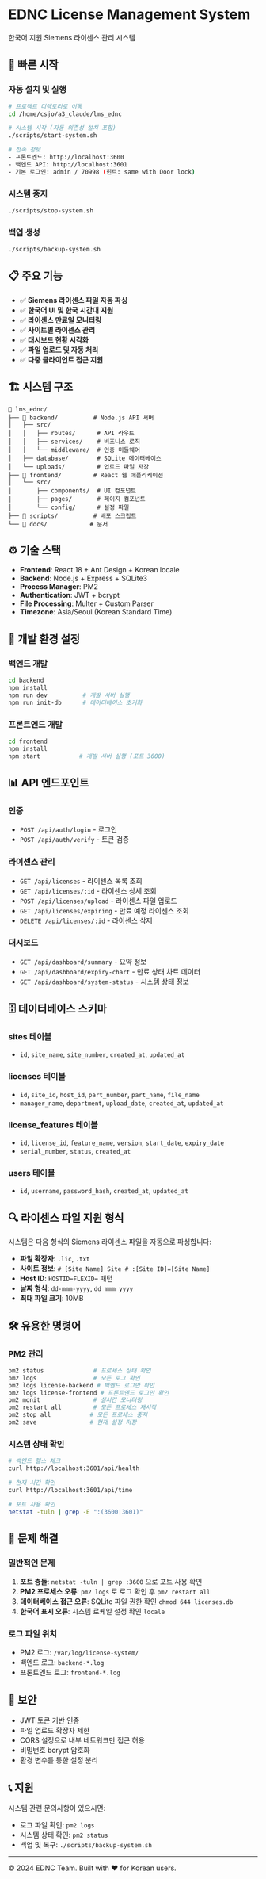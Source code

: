 # EDNC License Management System

한국어 지원 Siemens 라이센스 관리 시스템

## 🚀 빠른 시작

### 자동 설치 및 실행
```bash
# 프로젝트 디렉토리로 이동
cd /home/csjo/a3_claude/lms_ednc

# 시스템 시작 (자동 의존성 설치 포함)
./scripts/start-system.sh

# 접속 정보
- 프론트엔드: http://localhost:3600
- 백엔드 API: http://localhost:3601
- 기본 로그인: admin / 70998 (힌트: same with Door lock)
```

### 시스템 중지
```bash
./scripts/stop-system.sh
```

### 백업 생성
```bash
./scripts/backup-system.sh
```

## 📋 주요 기능

- ✅ **Siemens 라이센스 파일 자동 파싱**
- ✅ **한국어 UI 및 한국 시간대 지원**
- ✅ **라이센스 만료일 모니터링**
- ✅ **사이트별 라이센스 관리**
- ✅ **대시보드 현황 시각화**
- ✅ **파일 업로드 및 자동 처리**
- ✅ **다중 클라이언트 접근 지원**

## 🏗️ 시스템 구조

```
📁 lms_ednc/
├── 📁 backend/          # Node.js API 서버
│   ├── src/
│   │   ├── routes/      # API 라우트
│   │   ├── services/    # 비즈니스 로직
│   │   └── middleware/  # 인증 미들웨어
│   ├── database/        # SQLite 데이터베이스
│   └── uploads/         # 업로드 파일 저장
├── 📁 frontend/         # React 웹 애플리케이션
│   └── src/
│       ├── components/  # UI 컴포넌트
│       ├── pages/       # 페이지 컴포넌트
│       └── config/      # 설정 파일
├── 📁 scripts/          # 배포 스크립트
└── 📁 docs/            # 문서
```

## ⚙️ 기술 스택

- **Frontend**: React 18 + Ant Design + Korean locale
- **Backend**: Node.js + Express + SQLite3
- **Process Manager**: PM2
- **Authentication**: JWT + bcrypt
- **File Processing**: Multer + Custom Parser
- **Timezone**: Asia/Seoul (Korean Standard Time)

## 🔧 개발 환경 설정

### 백엔드 개발
```bash
cd backend
npm install
npm run dev          # 개발 서버 실행
npm run init-db      # 데이터베이스 초기화
```

### 프론트엔드 개발
```bash
cd frontend
npm install
npm start           # 개발 서버 실행 (포트 3600)
```

## 📊 API 엔드포인트

### 인증
- `POST /api/auth/login` - 로그인
- `POST /api/auth/verify` - 토큰 검증

### 라이센스 관리
- `GET /api/licenses` - 라이센스 목록 조회
- `GET /api/licenses/:id` - 라이센스 상세 조회
- `POST /api/licenses/upload` - 라이센스 파일 업로드
- `GET /api/licenses/expiring` - 만료 예정 라이센스 조회
- `DELETE /api/licenses/:id` - 라이센스 삭제

### 대시보드
- `GET /api/dashboard/summary` - 요약 정보
- `GET /api/dashboard/expiry-chart` - 만료 상태 차트 데이터
- `GET /api/dashboard/system-status` - 시스템 상태 정보

## 🗄️ 데이터베이스 스키마

### sites 테이블
- `id`, `site_name`, `site_number`, `created_at`, `updated_at`

### licenses 테이블
- `id`, `site_id`, `host_id`, `part_number`, `part_name`, `file_name`
- `manager_name`, `department`, `upload_date`, `created_at`, `updated_at`

### license_features 테이블
- `id`, `license_id`, `feature_name`, `version`, `start_date`, `expiry_date`
- `serial_number`, `status`, `created_at`

### users 테이블
- `id`, `username`, `password_hash`, `created_at`, `updated_at`

## 🔍 라이센스 파일 지원 형식

시스템은 다음 형식의 Siemens 라이센스 파일을 자동으로 파싱합니다:

- **파일 확장자**: `.lic`, `.txt`
- **사이트 정보**: `# [Site Name] Site # :[Site ID]=[Site Name]`
- **Host ID**: `HOSTID=FLEXID=` 패턴
- **날짜 형식**: `dd-mmm-yyyy`, `dd mmm yyyy`
- **최대 파일 크기**: 10MB

## 🛠️ 유용한 명령어

### PM2 관리
```bash
pm2 status              # 프로세스 상태 확인
pm2 logs                # 모든 로그 확인
pm2 logs license-backend # 백엔드 로그만 확인
pm2 logs license-frontend # 프론트엔드 로그만 확인
pm2 monit               # 실시간 모니터링
pm2 restart all         # 모든 프로세스 재시작
pm2 stop all           # 모든 프로세스 중지
pm2 save               # 현재 설정 저장
```

### 시스템 상태 확인
```bash
# 백엔드 헬스 체크
curl http://localhost:3601/api/health

# 현재 시간 확인
curl http://localhost:3601/api/time

# 포트 사용 확인
netstat -tuln | grep -E ":(3600|3601)"
```

## 🚨 문제 해결

### 일반적인 문제
1. **포트 충돌**: `netstat -tuln | grep :3600` 으로 포트 사용 확인
2. **PM2 프로세스 오류**: `pm2 logs` 로 로그 확인 후 `pm2 restart all`
3. **데이터베이스 접근 오류**: SQLite 파일 권한 확인 `chmod 644 licenses.db`
4. **한국어 표시 오류**: 시스템 로케일 설정 확인 `locale`

### 로그 파일 위치
- PM2 로그: `/var/log/license-system/`
- 백엔드 로그: `backend-*.log`
- 프론트엔드 로그: `frontend-*.log`

## 🔐 보안

- JWT 토큰 기반 인증
- 파일 업로드 확장자 제한
- CORS 설정으로 내부 네트워크만 접근 허용
- 비밀번호 bcrypt 암호화
- 환경 변수를 통한 설정 분리

## 📞 지원

시스템 관련 문의사항이 있으시면:
- 로그 파일 확인: `pm2 logs`
- 시스템 상태 확인: `pm2 status`
- 백업 및 복구: `./scripts/backup-system.sh`

---
© 2024 EDNC Team. Built with ❤️ for Korean users.